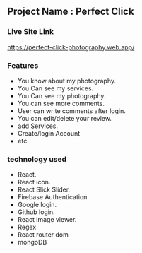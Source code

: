 ## Project Name : Perfect Click ##

### Live Site Link ###
https://perfect-click-photography.web.app/

### Features ###
* You know about my photography.
* You Can see my services.
* You Can see my photography.
* You can see more comments.
* User can write comments after login.
* You can edit/delete your review.
* add Services.
* Create/login Account
* etc. 


### technology used ###
* React.
* React icon.
* React Slick Slider.
* Firebase Authentication.
* Google login.
* Github login.
* React image viewer.
* Regex
* React router dom
* mongoDB


